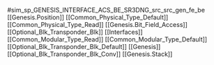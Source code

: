 #sim_sp_GENESIS_INTERFACE_ACS_BE_SR3DNG_src_src_gen_fe_be
[[Genesis.Position]]
[[Common_Physical_Type_Default]]
[[Common_Physical_Type_Read]]
[[Genesis.Bit_Field_Access]]
[[Optional_Blk_Transponder_Blk]]
[[Interfaces]]
[[Common_Modular_Type_Read]]
[[Common_Modular_Type_Default]]
[[Optional_Blk_Transponder_Blk_Default]]
[[Genesis]]
[[Optional_Blk_Transponder_Blk_Conv]]
[[Genesis.Stack]]
